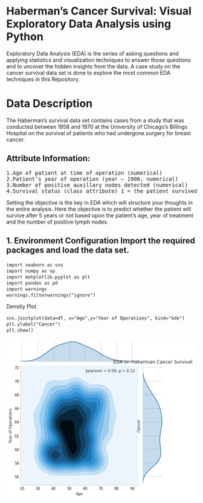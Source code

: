 # Haberman’s Cancer Survival: Visual Exploratory Data Analysis using Python
Exploratory Data Analysis (EDA) is the series of asking questions and applying statistics and visualization techniques to answer those questions and to uncover the hidden insights from the data. A case study on the cancer survival data set is done to explore the most common EDA techniques in this Repository.
<br>
<h1>Data Description</h1>
The Haberman’s survival data set contains cases from a study that was conducted between 1958 and 1970 at the University of Chicago’s Billings Hospital on the survival of patients who had undergone surgery for breast cancer.
<br>
<h2>Attribute Information:</h2>
<pre>
1.Age of patient at time of operation (numerical)
2.Patient’s year of operation (year — 1900, numerical)
3.Number of positive auxillary nodes detected (numerical)
4.Survival status (class attribute) 1 = the patient survived 5 years or longer 2 = the patient died within 5 years
</pre>
Setting the objective is the key in EDA which will structure your thoughts in the entire analysis. Here the objective is to predict whether the patient will survive after 5 years or not based upon the patient’s age, year of treatment and the number of positive lymph nodes.
<h2>
1. Environment Configuration
Import the required packages and load the data set.</h2>

```
import seaborn as sns
import numpy as np
import matplotlib.pyplot as plt
import pandas as pd
import warnings
warnings.filterwarnings("ignore")
```
<p>Density Plot</p>

```
sns.jointplot(data=df, x="Age",y="Year of Operations", kind="kde")
plt.ylabel("Cancer")
plt.show()
```
<img src="ss.png">
